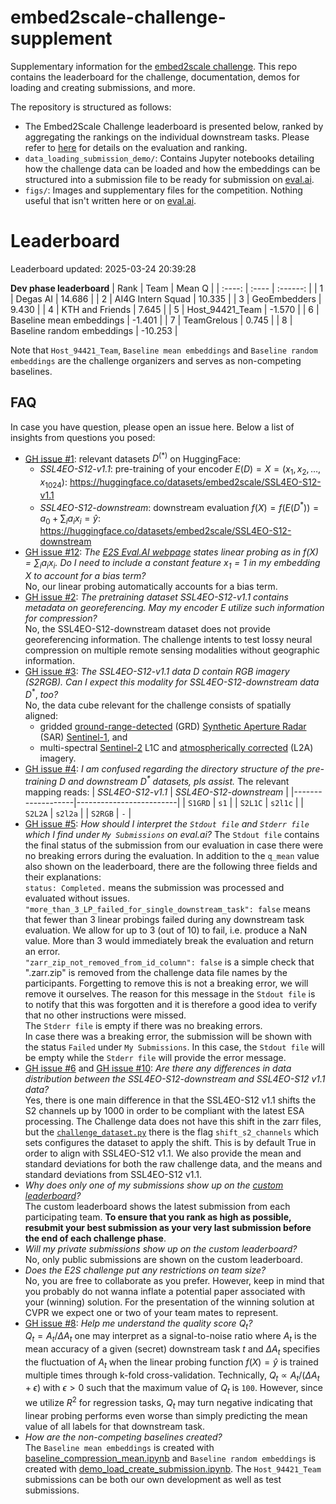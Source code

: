 # embed2scale-challenge-supplement
Supplementary information for the [embed2scale challenge](https://eval.ai/web/challenges/challenge-page/2465/overview). This repo contains the leaderboard for the challenge, documentation, demos for loading and creating submissions, and more.

The repository is structured as follows:
- The Embed2Scale Challenge leaderboard is presented below, ranked by aggregating the rankings on the individual downstream tasks. Please refer to [here](https://eval.ai/web/challenges/challenge-page/2465/evaluation) for details on the evaluation and ranking.
- `data_loading_submission_demo/`: Contains Jupyter notebooks detailing how the challenge data can be loaded and how the embeddings can be structured into a submission file to be ready for submission on [eval.ai](https://eval.ai/web/challenges/challenge-page/2465/evaluation).
- `figs/`: Images and supplementary files for the competition. Nothing useful that isn't written here or on [eval.ai](https://eval.ai/web/challenges/challenge-page/2465/overview).

# Leaderboard
Leaderboard updated: 2025-03-24 20:39:28

__Dev phase leaderboard__
| Rank | Team | Mean Q |
| :----: | :---- | :------: |
| 1 | Degas AI | 14.686 |
| 2 | AI4G Intern Squad | 10.335 |
| 3 | GeoEmbedders | 9.430 |
| 4 | KTH and Friends | 7.645 |
| 5 | Host\_94421\_Team | -1.570 |
| 6 | Baseline mean embeddings | -1.401 |
| 7 | TeamGrelous | 0.745 |
| 8 | Baseline random embeddings | -10.253 |



Note that `Host_94421_Team`, `Baseline mean embeddings` and `Baseline random embeddings` are the challenge organizers and serves as non-competing baselines.

## FAQ

In case you have question, please open an issue here. Below a list of insights from questions you posed:

- [GH issue #1](https://github.com/DLR-MF-DAS/embed2scale-challenge-supplement/issues/1): relevant datasets $D^{(\ast)}$ on HuggingFace:<br>
    * *SSL4EO-S12-v1.1*: pre-training of your encoder $E(D)=X=(x_1,x_2,\dots,x_{1024})$: https://huggingface.co/datasets/embed2scale/SSL4EO-S12-v1.1
    * *SSL4EO-S12-downstream*: downstream evaluation $f(X)=f\left(E(D^\ast)\right)=a_0+\sum_ia_ix_i=\hat y$: https://huggingface.co/datasets/embed2scale/SSL4EO-S12-downstream
- [GH issue #12](https://github.com/DLR-MF-DAS/embed2scale-challenge-supplement/issues/12):
  *The [E2S Eval.AI webpage](https://eval.ai/web/challenges/challenge-page/2465) states linear probing as in $f(X)=\sum_ia_ix_i$. Do I need to include a constant feature $x_1=1$ in my embedding $X$ to account for a bias term?*<br>
  No, our linear probing automatically accounts for a bias term.
- [GH issue #2](https://github.com/DLR-MF-DAS/embed2scale-challenge-supplement/issues/2):
  *The pretraining dataset SSL4EO-S12-v1.1 contains metadata on georeferencing. May my encoder* $E$ *utilize such information for compression?*<br>
  No, the SSL4EO-S12-downstream dataset does not provide georeferencing information. The challenge intents to test lossy neural compression on multiple remote sensing modalities without geographic information.
- [GH issue #3](https://github.com/DLR-MF-DAS/embed2scale-challenge-supplement/issues/3):
  *The SSL4EO-S12-v1.1 data* $D$ *contain RGB imagery (S2RGB). Can I expect this modality for SSL4EO-S12-downstream data* $D^\ast$, *too?* <br>
  No, the data cube relevant for the challenge consists of spatially aligned:
  * gridded [ground-range-detected](https://sentiwiki.copernicus.eu/web/s1-processing#S1Processing-GroundRangeDetected(GRD)S1-Processing-Ground-Range-Detected) (GRD) [Synthetic Aperture Radar](https://en.wikipedia.org/wiki/Sentinel-1) (SAR) [Sentinel-1](https://en.wikipedia.org/wiki/Sentinel-1), and
  * multi-spectral [Sentinel-2](https://en.wikipedia.org/wiki/Sentinel-2) L1C and [atmospherically corrected](https://gis.stackexchange.com/questions/385975/should-i-always-choose-sentinel-2-atmospheric-corrected-imagery) (L2A)
imagery.
- [GH issue #4](https://github.com/DLR-MF-DAS/embed2scale-challenge-supplement/issues/4): *I am confused regarding the directory structure of the pre-training $D$ and downstream $D^\ast$ datasets, pls assist.* The relevant mapping reads:
  | *SSL4EO-S12-v1.1* | *SSL4EO-S12-downstream* |
  |-------------------|-------------------------|
  | `S1GRD`           | `s1`                    |
  | `S2L1C`           | `s2l1c`                 |
  | `S2L2A`           | `s2l2a`                 |
  | `S2RGB`           | `-`                     |
- [GH issue #5](https://github.com/DLR-MF-DAS/embed2scale-challenge-supplement/issues/5): *How should I interpret the `Stdout file` and `Stderr file` which I find under `My Submissions` on eval.ai?*
The `Stdout file` contains the final status of the submission from our evaluation in case there were no breaking errors during the evaluation. In addition to the `q_mean` value also shown on the leaderboard, there are the following three fields and their explanations:<br>
`status: Completed.` means the submission was processed and evaluated without issues.<br>
`"more_than_3_LP_failed_for_single_downstream_task": false` means that fewer than 3 linear probings failed during any downstream task evaluation. We allow for up to 3 (out of 10) to fail, i.e. produce a NaN value. More than 3 would immediately break the evaluation and return an error.<br>
`"zarr_zip_not_removed_from_id_column": false` is a simple check that ".zarr.zip" is removed from the challenge data file names by the participants. Forgetting to remove this is not a breaking error, we will remove it ourselves. The reason for this message in the `Stdout file` is to notify that this was forgotten and it is therefore a good idea to verify that no other instructions were missed.<br>
The `Stderr file` is empty if there was no breaking errors.<br>
In case there was a breaking error, the submission will be shown with the status `Failed` under `My Submissions`. In this case, the `Stdout file` will be empty while the `Stderr file` will provide the error message.
- [GH issue #6](https://github.com/DLR-MF-DAS/embed2scale-challenge-supplement/issues/6) and [GH issue #10](https://github.com/DLR-MF-DAS/embed2scale-challenge-supplement/issues/10): *Are there any differences in data distribution between the SSL4EO-S12-downstream and SSL4EO-S12 v1.1 data?*<br>
Yes, there is one main difference in that the SSL4EO-S12 v1.1 shifts the S2 channels up by 1000 in order to be compliant with the latest ESA processing. The Challenge data does not have this shift in the zarr files, but the [`challenge_dataset.py`](https://github.com/DLR-MF-DAS/embed2scale-challenge-supplement/blob/main/data_loading_submission_demo/challenge_dataset.py) there is the flag `shift_s2_channels` which sets configures the dataset to apply the shift. This is by default True in order to align with SSL4EO-S12 v1.1. We also provide the mean and standard deviations for both the raw challenge data, and the means and standard deviations from SSL4EO-S12 v1.1.
- *Why does only one of my submissions show up on the [custom leaderboard](https://github.com/DLR-MF-DAS/embed2scale-challenge-supplement)?*<br>
The custom leaderboard shows the latest submission from each participating team. __To ensure that you rank as high as possible, resubmit your best submission as your very last submission before the end of each challenge phase__.
- *Will my private submissions show up on the custom leaderboard?*<br>
No, only public submissions are shown on the custom leaderboard.
- *Does the E2S challenge put any restrictions on team size?* <br>
No, you are free to collaborate as you prefer. However, keep in mind that you probably do not wanna inflate a potential paper associated with your (winning) solution. For the presentation of the winning solution at CVPR we expect one or two of your team mates to represent.
- [GH issue #8](https://github.com/DLR-MF-DAS/embed2scale-challenge-supplement/issues/8): *Help me understand the quality score $Q_t$?*<br>
$Q_t=A_t/\Delta A_t$ one may interpret as a signal-to-noise ratio where $A_t$ is the mean accuracy of a given (secret) downstream task $t$ and $\Delta A_t$ specifies the fluctuation of $A_t$ when the linear probing function $f(X)=\hat y$ is trained multiple times through k-fold cross-validation. Technically, $Q_t\propto A_t/(\Delta A_t+\epsilon)$ with $\epsilon>0$ such that the maximum value of $Q_t$ is `100`. However, since we utilize $R^2$ for regression tasks, $Q_t$ may turn negative indicating that linear probing performs even worse than simply predicting the mean value of all labels for that downstream task.
- *How are the non-competing baselines created?*<br>
The `Baseline mean embeddings` is created with [baseline_compression_mean.ipynb](https://github.com/DLR-MF-DAS/embed2scale-challenge-supplement/blob/main/data_loading_submission_demo/baseline_compression_mean.ipynb) and `Baseline random embeddings` is created with [demo_load_create_submission.ipynb](https://github.com/DLR-MF-DAS/embed2scale-challenge-supplement/blob/main/data_loading_submission_demo/demo_load_create_submission.ipynb). The `Host_94421_Team` submissions can be both our own development as well as test submissions.


